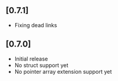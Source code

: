 ## [0.7.1]
* Fixing dead links

## [0.7.0]
* Initial release
* No struct support yet
* No pointer array extension support yet